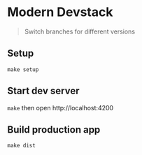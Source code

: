 # Modern Devstack

> Switch branches for different versions

## Setup

`make setup`

## Start dev server

`make` then open http://localhost:4200

## Build production app

`make dist`
